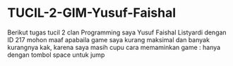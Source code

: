 # TUCIL-2-GIM-Yusuf-Faishal
Berikut tugas tucil 2 clan Programming saya Yusuf Faishal Listyardi dengan ID 217
mohon maaf apabaila game saya kurang maksimal dan banyak kurangnya kak, karena saya masih cupu
cara memaminkan game : hanya dengan tombol space untuk jump
